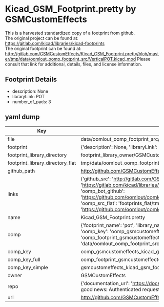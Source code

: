 # Kicad_GSM_Footprint.pretty by GSMCustomEffects  
This is a harvested standardized copy of a footprint from github.  
The original project can be found at:  
https://gitlab.com/kicad/libraries/kicad-footprints  
The original footprint can be found at:
http://gitlab.com/GSMCustomEffects/Kicad_GSM_Footprint.pretty/blob/master/tmp/data/oomlout_oomp_footprint_src/VerticalPOT.kicad_mod
Please consult that link for additional, details, files, and license information.  
## Footprint Details
* description: None  
* libraryLink: POT  
* number_of_pads: 3  
## yaml dump  
| Key | Value |  
| --- | --- |  
| file | data/oomlout_oomp_footprint_src/Kicad_GSM_Footprint.pretty/POT.kicad_mod |  
| footprint | {'description': None, 'libraryLink': 'POT', 'number_of_pads': 3} |  
| footprint_library_directory | footprint_library_owner/GSMCustomEffects_Kicad_GSM_Footprint.pretty |  
| footprint_library_directory_flat | tmp/data/oomlout_oomp_footprint_src/footprints_flat/gsmcustomeffects_kicad_gsm_footprint_pot/working |  
| github_path | http://github.com/GSMCustomEffects/Kicad_GSM_Footprint.pretty/blob/master/tmp/data/oomlout_oomp_footprint_src/POT.kicad_mod |  
| links | {'github_src': 'http://gitlab.com/GSMCustomEffects/Kicad_GSM_Footprint.pretty/blob/master/tmp/data/oomlout_oomp_footprint_src/VerticalPOT.kicad_mod', 'github_src_repo': 'https://gitlab.com/kicad/libraries/kicad-footprints', 'oomp_bot': 'tmp/data/oomlout_oomp_footprint_src/footprints/gsmcustomeffects_kicad_gsm_footprint_pot/working', 'oomp_bot_github': 'https://github.com/oomlout/oomlout_oomp_footprint_bot/tree/main/tmp/data/oomlout_oomp_footprint_src/footprints/gsmcustomeffects_kicad_gsm_footprint_pot/working', 'oomp_src_flat': 'footprints_flat/tmp/data/oomlout_oomp_footprint_src/footprints_flat/gsmcustomeffects_kicad_gsm_footprint_pot/working', 'oomp_src_flat_github': 'https://github.com/oomlout/oomlout_oomp_footprint_src/tree/main/tmp/data/oomlout_oomp_footprint_src/footprints_flat/gsmcustomeffects_kicad_gsm_footprint_pot/working'} |  
| name | Kicad_GSM_Footprint.pretty |  
| oomp | {'footprint_name': 'pot', 'library_name': 'kicad_gsm_footprint', 'md5': '4a73fe69b7a0122a8526e57bce6b2aad', 'md5_10': '4a73fe69b7', 'md5_5': '4a73f', 'md5_6': '4a73fe', 'oomp_key': 'oomp_gsmcustomeffects_kicad_gsm_footprint_pot', 'oomp_key_extra': 'oomp_footprint_gsmcustomeffects_kicad_gsm_footprint_pot', 'oomp_key_full': 'oomp_footprint_gsmcustomeffects_kicad_gsm_footprint_pot_4a73fe', 'oomp_key_simple': 'gsmcustomeffects_kicad_gsm_footprint_pot', 'original_filename': 'data/oomlout_oomp_footprint_src/Kicad_GSM_Footprint.pretty/POT.kicad_mod', 'owner_name': 'gsmcustomeffects'} |  
| oomp_key | oomp_gsmcustomeffects_kicad_gsm_footprint_pot |  
| oomp_key_full | oomp_footprint_gsmcustomeffects_kicad_gsm_footprint_pot |  
| oomp_key_simple | gsmcustomeffects_kicad_gsm_footprint_pot |  
| owner | GSMCustomEffects |  
| repo | {'documentation_url': 'https://docs.github.com/rest/overview/resources-in-the-rest-api#rate-limiting', 'message': "API rate limit exceeded for 84.66.142.224. (But here's the good news: Authenticated requests get a higher rate limit. Check out the documentation for more details.)"} |  
| url | http://github.com/GSMCustomEffects/Kicad_GSM_Footprint.pretty |  

